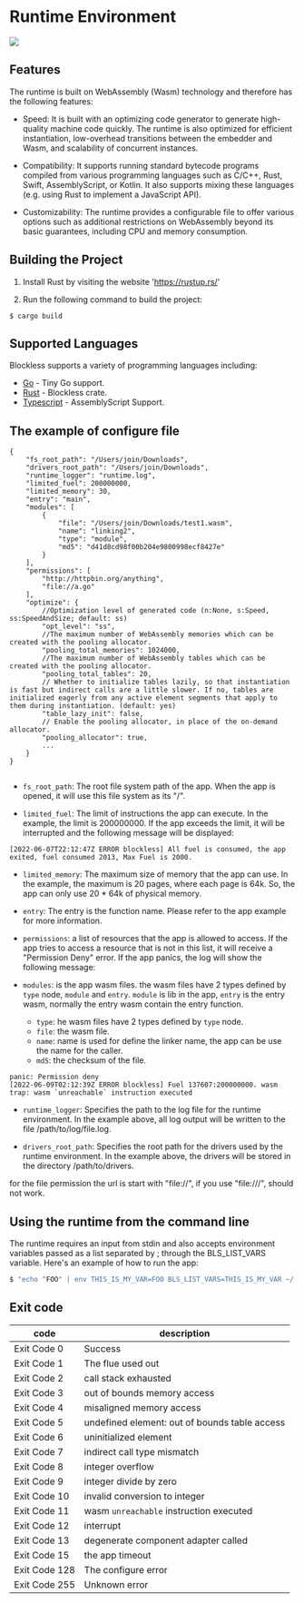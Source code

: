 # Runtime Environment

![](blockless.png)

## Features

The runtime is built on WebAssembly (Wasm) technology and therefore has the following features:

- Speed: It is built with an optimizing code generator to generate high-quality machine code quickly. The runtime is also optimized for efficient instantiation, low-overhead transitions between the embedder and Wasm, and scalability of concurrent instances.

- Compatibility: It supports running standard bytecode programs compiled from various programming languages such as C/C++, Rust, Swift, AssemblyScript, or Kotlin. It also supports mixing these languages (e.g. using Rust to implement a JavaScript API).

- Customizability: The runtime provides a configurable file to offer various options such as additional restrictions on WebAssembly beyond its basic guarantees, including CPU and memory consumption.


## Building the Project
1. Install Rust by visiting the website 'https://rustup.rs/'

2. Run the following command to build the project:
```
$ cargo build
```

## Supported Languages

Blockless supports a variety of programming languages including:

- [Go] - Tiny Go support.
- [Rust] - Blockless crate.
- [Typescript] - AssemblyScript Support.

[Go]: https://github.com/txlabs/blockless-sdk-golang
[Rust]: https://github.com/txlabs/blockless-sdk-rust
[Typescript]: https://github.com/txlabs/blockless-sdk-assemblyscript


## The example of configure file 

```jsonc
{
    "fs_root_path": "/Users/join/Downloads", 
    "drivers_root_path": "/Users/join/Downloads", 
    "runtime_logger": "runtime.log", 
    "limited_fuel": 200000000,
    "limited_memory": 30,
    "entry": "main",
    "modules": [
        {
            "file": "/Users/join/Downloads/test1.wasm",
            "name": "linking2",
            "type": "module",
            "md5": "d41d8cd98f00b204e9800998ecf8427e"
        }
    ],
    "permissions": [
        "http://httpbin.org/anything",
        "file://a.go"
    ],
    "optimize": {
        //Optimization level of generated code (n:None, s:Speed, ss:SpeedAndSize; default: ss)
        "opt_level": "ss",
        //The maximum number of WebAssembly memories which can be created with the pooling allocator.
        "pooling_total_memories": 1024000,
        //The maximum number of WebAssembly tables which can be created with the pooling allocator.
        "pooling_total_tables": 20,
        // Whether to initialize tables lazily, so that instantiation is fast but indirect calls are a little slower. If no, tables are initialized eagerly from any active element segments that apply to them during instantiation. (default: yes)
        "table_lazy_init": false,
        // Enable the pooling allocator, in place of the on-demand allocator.
        "pooling_allocator": true, 
        ...
    }
}


```

- `fs_root_path`: The root file system path of the app. When the app is opened, it will use this file system as its "/".

- `limited_fuel`: The limit of instructions the app can execute. In the example, the limit is 200000000. If the app exceeds the limit, it will be interrupted and the following message will be displayed:

```log
[2022-06-07T22:12:47Z ERROR blockless] All fuel is consumed, the app exited, fuel consumed 2013, Max Fuel is 2000.
```

- `limited_memory`: The maximum size of memory that the app can use. In the example, the maximum is 20 pages, where each page is 64k. So, the app can only use 20 * 64k of physical memory.

- `entry`: The entry is the function name. Please refer to the app example for more information.

- `permissions`: a list of resources that the app is allowed to access. If the app tries to access a resource that is not in this list, it will receive a "Permission Deny" error. If the app panics, the log will show the following message:

- `modules`: is the app wasm files. the wasm files have 2 types defined by `type` node, `module` and `entry`. `module` is lib in the app, `entry` is the entry wasm, normally the entry wasm contain the entry function.
    - `type`: he wasm files have 2 types defined by `type` node.
    - `file`: the wasm file.
    - `name`: name is used for define the linker name, the app can be use the name for the caller.
    - `md5`: the checksum of the file.

```log
panic: Permission deny
[2022-06-09T02:12:39Z ERROR blockless] Fuel 137607:200000000. wasm trap: wasm `unreachable` instruction executed
```

- `runtime_logger`: Specifies the path to the log file for the runtime environment. In the example above, all log output will be written to the file /path/to/log/file.log.

- `drivers_root_path`: Specifies the root path for the drivers used by the runtime environment. In the example above, the drivers will be stored in the directory /path/to/drivers.

for the file permission the url is start with "file://", if you use "file:///", should not work.

## Using the runtime from the command line

The runtime requires an input from stdin and also accepts environment variables passed as a list separated by ; through the BLS_LIST_VARS variable. Here's an example of how to run the app:

```bash
$ "echo "FOO" | env THIS_IS_MY_VAR=FOO BLS_LIST_VARS=THIS_IS_MY_VAR ~/.bls/runtime/blockless-cli ./build/manifest.json"
```

## Exit code

|code|description|
|----|-------------------|
|Exit Code 0|Success|
|Exit Code 1|The flue used out|
|Exit Code 2|call stack exhausted|
|Exit Code 3|out of bounds memory access|
|Exit Code 4|misaligned memory access|
|Exit Code 5|undefined element: out of bounds table access|
|Exit Code 6|uninitialized element|
|Exit Code 7|indirect call type mismatch|
|Exit Code 8|integer overflow|
|Exit Code 9|integer divide by zero|
|Exit Code 10|invalid conversion to integer|
|Exit Code 11|wasm `unreachable` instruction executed|
|Exit Code 12|interrupt|
|Exit Code 13|degenerate component adapter called|
|Exit Code 15|the app timeout|
|Exit Code 128|The configure error|
|Exit Code 255|Unknown error|
